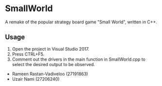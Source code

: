 # SmallWorld
A remake of the popular strategy board game "Small World", written in C++. 

## Usage

1. Open the project in Visual Studio 2017.
2. Press CTRL+F5. 
3. Comment out the drivers in the main function in SmallWorld.cpp to select the desired output to be observed. 

- Rameen Rastan-Vadiveloo (27191863) 
- Uzair Nami (27206240) 
